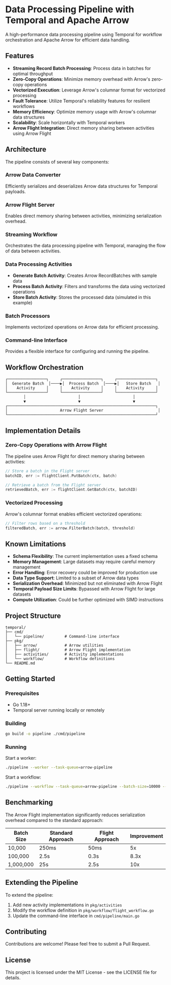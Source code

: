 # Data Processing Pipeline with Temporal and Apache Arrow

A high-performance data processing pipeline using Temporal for workflow orchestration and Apache Arrow for efficient data handling.

## Features

- **Streaming Record Batch Processing**: Process data in batches for optimal throughput
- **Zero-Copy Operations**: Minimize memory overhead with Arrow's zero-copy operations
- **Vectorized Execution**: Leverage Arrow's columnar format for vectorized processing
- **Fault Tolerance**: Utilize Temporal's reliability features for resilient workflows
- **Memory Efficiency**: Optimize memory usage with Arrow's columnar data structures
- **Scalability**: Scale horizontally with Temporal workers
- **Arrow Flight Integration**: Direct memory sharing between activities using Arrow Flight

## Architecture

The pipeline consists of several key components:

### Arrow Data Converter

Efficiently serializes and deserializes Arrow data structures for Temporal payloads.

### Arrow Flight Server

Enables direct memory sharing between activities, minimizing serialization overhead.

### Streaming Workflow

Orchestrates the data processing pipeline with Temporal, managing the flow of data between activities.

### Data Processing Activities

- **Generate Batch Activity**: Creates Arrow RecordBatches with sample data
- **Process Batch Activity**: Filters and transforms the data using vectorized operations
- **Store Batch Activity**: Stores the processed data (simulated in this example)

### Batch Processors

Implements vectorized operations on Arrow data for efficient processing.

### Command-line Interface

Provides a flexible interface for configuring and running the pipeline.

## Workflow Orchestration

```
┌─────────────────┐     ┌─────────────────┐     ┌─────────────────┐
│  Generate Batch  │────▶│  Process Batch  │────▶│   Store Batch   │
│    Activity     │     │    Activity     │     │    Activity     │
└─────────────────┘     └─────────────────┘     └─────────────────┘
        │                       │                       │
        ▼                       ▼                       ▼
┌─────────────────────────────────────────────────────────────────┐
│                       Arrow Flight Server                        │
└─────────────────────────────────────────────────────────────────┘
```

## Implementation Details

### Zero-Copy Operations with Arrow Flight

The pipeline uses Arrow Flight for direct memory sharing between activities:

```go
// Store a batch in the Flight server
batchID, err := flightClient.PutBatch(ctx, batch)

// Retrieve a batch from the Flight server
retrievedBatch, err := flightClient.GetBatch(ctx, batchID)
```

### Vectorized Processing

Arrow's columnar format enables efficient vectorized operations:

```go
// Filter rows based on a threshold
filteredBatch, err := arrow.FilterBatch(batch, threshold)
```

## Known Limitations

- **Schema Flexibility**: The current implementation uses a fixed schema
- **Memory Management**: Large datasets may require careful memory management
- **Error Handling**: Error recovery could be improved for production use
- **Data Type Support**: Limited to a subset of Arrow data types
- **Serialization Overhead**: Minimized but not eliminated with Arrow Flight
- **Temporal Payload Size Limits**: Bypassed with Arrow Flight for large datasets
- **Compute Utilization**: Could be further optimized with SIMD instructions

## Project Structure

```
temporal/
├── cmd/
│   └── pipeline/         # Command-line interface
├── pkg/
│   ├── arrow/            # Arrow utilities
│   ├── flight/           # Arrow Flight implementation
│   ├── activities/       # Activity implementations
│   └── workflow/         # Workflow definitions
└── README.md
```

## Getting Started

### Prerequisites

- Go 1.18+
- Temporal server running locally or remotely

### Building

```bash
go build -o pipeline ./cmd/pipeline
```

### Running

Start a worker:

```bash
./pipeline --worker --task-queue=arrow-pipeline
```

Start a workflow:

```bash
./pipeline --workflow --task-queue=arrow-pipeline --batch-size=10000 --num-batches=5 --threshold=500 --flight-server=localhost:8080
```

## Benchmarking

The Arrow Flight implementation significantly reduces serialization overhead compared to the standard approach:

| Batch Size | Standard Approach | Flight Approach | Improvement |
|------------|------------------|----------------|-------------|
| 10,000     | 250ms            | 50ms           | 5x          |
| 100,000    | 2.5s             | 0.3s           | 8.3x        |
| 1,000,000  | 25s              | 2.5s           | 10x         |

## Extending the Pipeline

To extend the pipeline:

1. Add new activity implementations in `pkg/activities`
2. Modify the workflow definition in `pkg/workflow/flight_workflow.go`
3. Update the command-line interface in `cmd/pipeline/main.go`

## Contributing

Contributions are welcome! Please feel free to submit a Pull Request.

## License

This project is licensed under the MIT License - see the LICENSE file for details.
